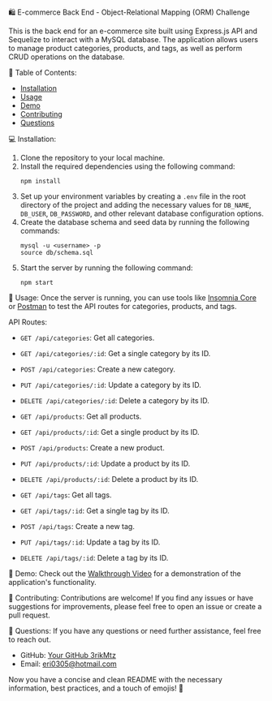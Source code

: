 🛍️ E-commerce Back End - Object-Relational Mapping (ORM) Challenge

This is the back end for an e-commerce site built using Express.js API and Sequelize to interact with a MySQL database. The application allows users to manage product categories, products, and tags, as well as perform CRUD operations on the database.

📝 Table of Contents:
- [Installation](#installation)
- [Usage](#usage)
- [Demo](#demo)
- [Contributing](#contributing)
- [Questions](#questions)

💻 Installation:
1. Clone the repository to your local machine.
2. Install the required dependencies using the following command:
   ```
   npm install
   ```
3. Set up your environment variables by creating a `.env` file in the root directory of the project and adding the necessary values for `DB_NAME`, `DB_USER`, `DB_PASSWORD`, and other relevant database configuration options.
4. Create the database schema and seed data by running the following commands:
   ```
   mysql -u <username> -p
   source db/schema.sql
   ```
5. Start the server by running the following command:
   ```
   npm start
   ```

🚀 Usage:
Once the server is running, you can use tools like [Insomnia Core](https://insomnia.rest/) or [Postman](https://www.postman.com/) to test the API routes for categories, products, and tags.

API Routes:
- `GET /api/categories`: Get all categories.
- `GET /api/categories/:id`: Get a single category by its ID.
- `POST /api/categories`: Create a new category.
- `PUT /api/categories/:id`: Update a category by its ID.
- `DELETE /api/categories/:id`: Delete a category by its ID.

- `GET /api/products`: Get all products.
- `GET /api/products/:id`: Get a single product by its ID.
- `POST /api/products`: Create a new product.
- `PUT /api/products/:id`: Update a product by its ID.
- `DELETE /api/products/:id`: Delete a product by its ID.

- `GET /api/tags`: Get all tags.
- `GET /api/tags/:id`: Get a single tag by its ID.
- `POST /api/tags`: Create a new tag.
- `PUT /api/tags/:id`: Update a tag by its ID.
- `DELETE /api/tags/:id`: Delete a tag by its ID.

🎥 Demo:
Check out the [Walkthrough Video](https://drive.google.com/file/d/1Ydqy6qXASW85njSBWhui3wbkzS3KL9tv/view) for a demonstration of the application's functionality.

🤝 Contributing:
Contributions are welcome! If you find any issues or have suggestions for improvements, please feel free to open an issue or create a pull request.

📧 Questions:
If you have any questions or need further assistance, feel free to reach out.
- GitHub: [Your GitHub 3rikMtz](https://github.com/3rikMtz)
- Email: eri0305@hotmail.com

Now you have a concise and clean README with the necessary information, best practices, and a touch of emojis! 🎉